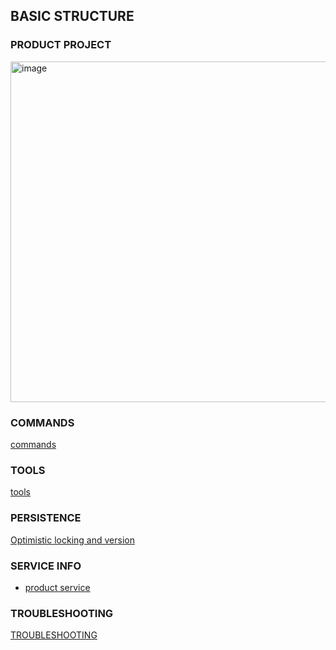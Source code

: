 ## BASIC STRUCTURE
### PRODUCT PROJECT
<img width="545" alt="image" src="https://github.com/Mehedee-Hassan/sb3-persistance-layer/assets/7868774/c019a0b2-d4fe-41a8-93ca-fefdc105f56c">



### COMMANDS
<a href="docs/db/commands.md">commands</a>

### TOOLS
<a href="docs/db/tools.md">tools</a>

### PERSISTENCE
<a href="docs/db/optimistic_locking.md">Optimistic locking and version</a>


### SERVICE INFO
- <a href="docs/service_info/product-service.md">product service</a>


### TROUBLESHOOTING
<a href="docs/troubleshooting-handling.md">TROUBLESHOOTING</a>


